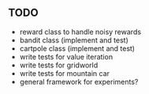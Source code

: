 ## TODO 

* reward class to handle noisy rewards
* bandit class (implement and test)
* cartpole class (implement and test)
* write tests for value iteration
* write tests for gridworld
* write tests for mountain car
* general framework for experiments?